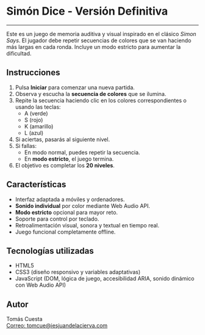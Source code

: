 # Simón Dice - Versión Definitiva
---

Este es un juego de memoria auditiva y visual inspirado en el clásico *Simon Says*. El jugador debe repetir secuencias de colores que se van haciendo más largas en cada ronda. Incluye un modo estricto para aumentar la dificultad.

## Instrucciones

1. Pulsa **Iniciar** para comenzar una nueva partida.
2. Observa y escucha la **secuencia de colores** que se ilumina.
3. Repite la secuencia haciendo clic en los colores correspondientes o usando las teclas:
   - A (verde)
   - S (rojo)
   - K (amarillo)
   - L (azul)
4. Si aciertas, pasarás al siguiente nivel.
5. Si fallas:
   - En modo normal, puedes repetir la secuencia.
   - En **modo estricto**, el juego termina.
6. El objetivo es completar los **20 niveles**.

## Características

- Interfaz adaptada a móviles y ordenadores.
- **Sonido individual** por color mediante Web Audio API.
- **Modo estricto** opcional para mayor reto.
- Soporte para control por teclado.
- Retroalimentación visual, sonora y textual en tiempo real.
- Juego funcional completamente offline.

## Tecnologías utilizadas

- HTML5
- CSS3 (diseño responsivo y variables adaptativas)
- JavaScript (DOM, lógica de juego, accesibilidad ARIA, sonido dinámico con Web Audio API)

## Autor

Tomás Cuesta  
[Correo: tomcue@iesjuandelacierva.com](mailto:tomcue@iesjuandelacierva.com)
